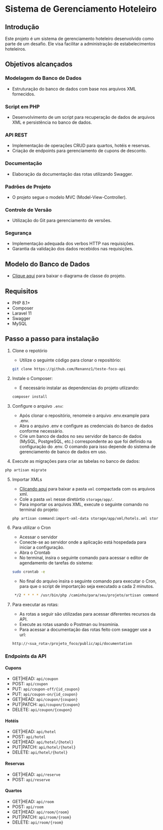 # Sistema de Gerenciamento Hoteleiro

## Introdução

Este projeto é um sistema de gerenciamento hoteleiro desenvolvido como parte de um desafio. Ele visa facilitar a administração de estabelecimentos hoteleiros.

## Objetivos alcançados

### Modelagem do Banco de Dados
- Estruturação do banco de dados com base nos arquivos XML fornecidos.

### Script em PHP
- Desenvolvimento de um script para recuperação de dados de arquivos XML e persistência no banco de dados.

### API REST
- Implementação de operações CRUD para quartos, hotéis e reservas.
- Criação de endpoints para gerenciamento de cupons de desconto.

### Documentação
- Elaboração da documentação das rotas utilizando Swagger.


### Padrões de Projeto
- O projeto segue o modelo MVC (Model-View-Controller).

### Controle de Versão
- Utilização do Git para gerenciamento de versões.

### Segurança
- Implementação adequada dos verbos HTTP nas requisições.
- Garantia da validação dos dados recebidos nas requisições.


## Modelo do Banco de Dados
   - [Clique aqui](/arquivos/diagrama.png) para baixar o diagrama de classe do projeto.
    

## Requisitos

- PHP 8.1+
- Composer
- Laravel 11
- Swagger
- MySQL

## Passo a passo para instalação
1. Clone o repotório
   - Utilize o seguinte código para clonar o repositório:
    ```bash
    git clone https://github.com/Renannz1/teste-foco-api
    ```

3. Instale o Composer:
   - É necessário instalar as dependencias do projeto utlizando:
    ```bash
    composer install
    ```

4. Configure o arquivo `.env`:
   - Após clonar o repositório, renomeie o arquivo .env.example para .env.
   - Abra o arquivo .env e configure as credenciais do banco de dados conforme necessário.
   - Crie um banco de dados no seu servidor de banco de dados (MySQL, PostgreSQL, etc.) correspondente ao que foi definido na configuração do .env. O comando para isso depende do sistema de gerenciamento de banco de dados em uso.
     
5. Execute as migrações para criar as tabelas no banco de dados:
```bash
php artisan migrate
```

5. Importar XMLs
   - [Clicando aqui](/arquivos/xml.rar) para baixar a pasta `xml` compactada com os arquivos xml.
   - Cole a pasta `xml` nesse diretórtio `storage/app/`.
   - Para importar os arquivos XML, execute o seguinte comando no terminal do projeto:
    ```bash
    php artisan command:import-xml-data storage/app/xml/hotels.xml storage/app/xml/reserves.xml storage/app/xml/rooms.xml
    ```

5. Para utilizar o Cron
   - Acessar o servidor
   - Conecte-se ao servidor onde a aplicação está hospedada para iniciar a configuração.
   - Abra o Crontab
   - No terminal, insira o seguinte comando para acessar o editor de agendamento de tarefas do sistema:
    ```bash
    sudo crontab -e
    ```
    - No final do arquivo insira o seguinte comando para executar o Cron, para que o script de importarção seja executado a cada 2 minutos.
   ```bash
    */2 * * * * /usr/bin/php /caminho/para/seu/projeto/artisan command:import-xml-data storage/app/xml/hotels.xml storage/app/xml/reserves.xml storage/app/xml/rooms.xml
   ```
   
6. Para executar as rotas:
    - As rotas a seguir são utilizadas para acessar diferentes recursos da API.
    - Execute as rotas usando o Postman ou Insominia.
    - Para acessar a documentação das rotas feito com swagger use a url:
    ```bash
    http://<sua_rota>/projeto_foco/public/api/documentation
    ```

### Endpoints da API

#### Cupons
- GET|HEAD: `api/coupon`
- POST: `api/coupon`
- PUT: `api/coupon-off/{id_coupon}`
- PUT: `api/coupon-on/{id_coupon}`
- GET|HEAD: `api/coupon/{coupon}`
- PUT|PATCH: `api/coupon/{coupon}`
- DELETE: `api/coupon/{coupon}`

#### Hotéis
- GET|HEAD: `api/hotel`
- POST: `api/hotel`
- GET|HEAD: `api/hotel/{hotel}`
- PUT|PATCH: `api/hotel/{hotel}`
- DELETE: `api/hotel/{hotel}`

#### Reservas
- GET|HEAD: `api/reserve`
- POST: `api/reserve`

#### Quartos
- GET|HEAD: `api/room`
- POST: `api/room`
- GET|HEAD: `api/room/{room}`
- PUT|PATCH: `api/room/{room}`
- DELETE: `api/room/{room}`

